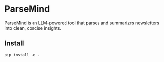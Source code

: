 # ParseMind
ParseMind is an LLM-powered tool that parses and summarizes newsletters into clean, concise insights.

## Install

```
pip install -e .
```